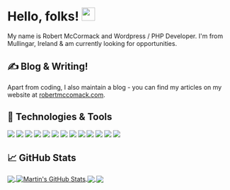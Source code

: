 <!-- More info, tips and tricks for making GitHub Profile README can be found in my article at https://towardsdatascience.com/build-a-stunning-readme-for-your-github-profile-9b80434fe5d7 -->

<!-- [![Header](https://raw.githubusercontent.com/robmccormack89/robmccormack89/master/readme_header.png "Header")](https://robertmccomack.com/) -->

# Hello, folks! <img src="https://raw.githubusercontent.com/robmccormack89/robmccormack89/master/wave.gif" width="30px">

My name is Robert McCormack and Wordpress / PHP Developer. I'm from Mullingar, Ireland & am currently looking for opportunities. <!-- You can find me on [![Twitter][1.2]][1],  or on [![LinkedIn][3.2]][3]. -->

## &#x270d; Blog & Writing!

Apart from coding, I also maintain a blog - you can find my articles on my website at [robertmccomack.com](https://robertmccomack.com/).

## 🔧 Technologies & Tools
![](https://img.shields.io/badge/OS-Windows-informational?style=flat&logo=windows&logoColor=white&color=ff0000)
![](https://img.shields.io/badge/Editor-Atom-informational?style=flat&logo=atom&logoColor=white&color=ff0000)
![](https://img.shields.io/badge/Code-PHP-informational?style=flat&logo=php&logoColor=white&color=ff0000)
![](https://img.shields.io/badge/Code-Twig-informational?style=flat&logo=twig&logoColor=white&color=ff0000)
![](https://img.shields.io/badge/Code-JavaScript-informational?style=flat&logo=javascript&logoColor=white&color=ff0000)
![](https://img.shields.io/badge/Code-jquery-informational?style=flat&logo=jquery&logoColor=white&color=ff0000)
![](https://img.shields.io/badge/CMS-Wordpress-informational?style=flat&logo=wordpress&logoColor=white&color=ff0000)
![](https://img.shields.io/badge/Framework-CodeIgniter-informational?style=flat&logo=CodeIgniter&logoColor=white&color=ff0000)
![](https://img.shields.io/badge/DB-MySQL-informational?style=flat&logo=mysql&logoColor=white&color=ff0000)
![](https://img.shields.io/badge/Tools-NPM-informational?style=flat&logo=npm&logoColor=white&color=ff0000)
![](https://img.shields.io/badge/Tools-Webpack-informational?style=flat&logo=webpack&logoColor=white&color=ff0000)
![](https://img.shields.io/badge/Tools-Yarn-informational?style=flat&logo=yarn&logoColor=white&color=ff0000)
![](https://img.shields.io/badge/Cloud-AWS-informational?style=flat&logo=aws&logoColor=white&color=ff0000)

## &#x1f4c8; GitHub Stats

<a href="https://github.com/robmccormack89/robmccormack89">
  <img align="center" src="https://github-readme-stats.vercel.app/api/top-langs/?username=robmccormack89&hide=twig,html&title_color=ffffff&text_color=c9cacc&icon_color=ff0000&bg_color=1d1f21" />
</a>
<a href="https://github.com/robmccormack89/robmccormack89">
  <img align="center" src="https://github-readme-stats.vercel.app/api?username=robmccormack89&show_icons=true&line_height=27&count_private=true&title_color=ffffff&text_color=c9cacc&icon_color=ff0000&bg_color=1d1f21" alt="Martin's GitHub Stats" />
</a>

<a href="https://github.com/robmccormack89/project-starter-wp">
  <img align="center" src="https://github-readme-stats.vercel.app/api/pin/?username=robmccormack89&repo=project-starter-wp&title_color=ffffff&text_color=c9cacc&icon_color=ff0000&bg_color=1d1f21" />
</a>

<a href="https://github.com/robmccormack89/uikit-timber-blog-theme">
  <img align="center" src="https://github-readme-stats.vercel.app/api/pin/?username=robmccormack89&repo=uikit-timber-blog-theme&title_color=ffffff&text_color=c9cacc&icon_color=ff0000&bg_color=1d1f21" />
</a>
  

<!-- links to social media icons -->

<!-- icons with padding -->

[1.1]: http://i.imgur.com/tXSoThF.png (twitter icon with padding)
[2.1]: http://i.imgur.com/0o48UoR.png (github icon with padding)

<!-- icons without padding -->

[1.2]: http://i.imgur.com/wWzX9uB.png (twitter icon without padding)
[2.2]: http://i.imgur.com/9I6NRUm.png (github icon without padding)
[3.2]: https://raw.githubusercontent.com/MartinHeinz/MartinHeinz/master/linkedin-3-16.png (LinkedIn icon without padding)


<!-- links to your social media accounts -->

[1]: https://twitter.com/Martin_Heinz_
[2]: https://github.com/MartinHeinz
[3]: https://www.linkedin.com/in/heinz-martin/


<!-- Resources -->
<!-- Icons: https://simpleicons.org/ -->
<!-- GitHub Stats: https://github.com/anuraghazra/github-readme-stats -->
<!-- Emojis: https://emojipedia.org/emoji/ -->
<!-- HTML Emojis: https://www.fileformat.info/index.htm -->
<!-- Shields: https://shields.io/ -->
<!-- Awesome GitHub Profile README: https://github.com/abhisheknaiidu/awesome-github-profile-readme -->
